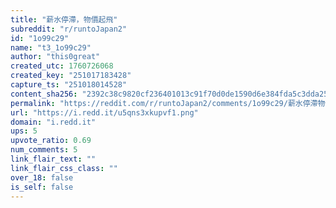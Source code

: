 ```yaml
---
title: "薪水停滯，物價起飛"
subreddit: "r/runtoJapan2"
id: "1o99c29"
name: "t3_1o99c29"
author: "this0great"
created_utc: 1760726068
created_key: "251017183428"
capture_ts: "251018014528"
content_sha256: "2392c38c9820cf236401013c91f70d0de1590d6e384fda5c3dda25dc7c8e8c12"
permalink: "https://reddit.com/r/runtoJapan2/comments/1o99c29/薪水停滯物價起飛/"
url: "https://i.redd.it/u5qns3xkupvf1.png"
domain: "i.redd.it"
ups: 5
upvote_ratio: 0.69
num_comments: 5
link_flair_text: ""
link_flair_css_class: ""
over_18: false
is_self: false
---
```


